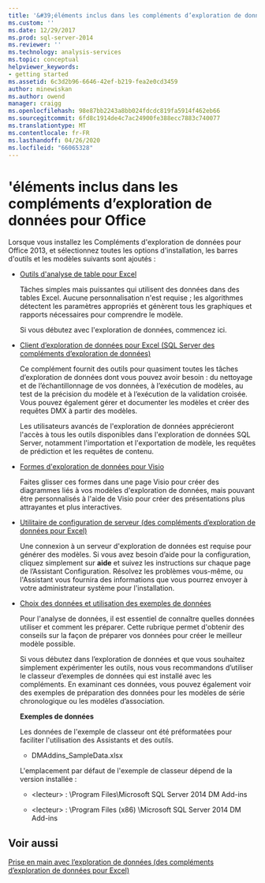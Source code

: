 ```yaml
---
title: '&#39;éléments inclus dans les compléments d’exploration de données pour Office | Microsoft Docs'
ms.custom: ''
ms.date: 12/29/2017
ms.prod: sql-server-2014
ms.reviewer: ''
ms.technology: analysis-services
ms.topic: conceptual
helpviewer_keywords:
- getting started
ms.assetid: 6c3d2b96-6646-42ef-b219-fea2e0cd3459
author: minewiskan
ms.author: owend
manager: craigg
ms.openlocfilehash: 98e87bb2243a8bb024fdcdc819fa5914f462eb66
ms.sourcegitcommit: 6fd8c1914de4c7ac24900fe388ecc7883c740077
ms.translationtype: MT
ms.contentlocale: fr-FR
ms.lasthandoff: 04/26/2020
ms.locfileid: "66065328"
---
```

# <a name="what39s-included-in-the-data-mining-add-ins-for-office"></a>&#39;éléments inclus dans les compléments d’exploration de données pour Office
  Lorsque vous installez les Compléments d'exploration de données pour Office 2013, et sélectionnez toutes les options d'installation, les barres d'outils et les modèles suivants sont ajoutés :  
  
-   [Outils d'analyse de table pour Excel](table-analysis-tools-for-excel.md)  
  
     Tâches simples mais puissantes qui utilisent des données dans des tables Excel. Aucune personnalisation n'est requise ; les algorithmes détectent les paramètres appropriés et génèrent tous les graphiques et rapports nécessaires pour comprendre le modèle.  
  
     Si vous débutez avec l'exploration de données, commencez ici.  
  
-   [Client d’exploration de données pour Excel &#40;SQL Server des compléments d’exploration de données&#41;](data-mining-client-for-excel-sql-server-data-mining-add-ins.md)  
  
     Ce complément fournit des outils pour quasiment toutes les tâches d’exploration de données dont vous pouvez avoir besoin : du nettoyage et de l’échantillonnage de vos données, à l’exécution de modèles, au test de la précision du modèle et à l’exécution de la validation croisée. Vous pouvez également gérer et documenter les modèles et créer des requêtes DMX à partir des modèles.  
  
     Les utilisateurs avancés de l'exploration de données apprécieront l'accès à tous les outils disponibles dans l'exploration de données SQL Server, notamment l'importation et l'exportation de modèle, les requêtes de prédiction et les requêtes de contenu.  
  
-   [Formes d'exploration de données pour Visio](data-mining-shapes-for-visio.md)  
  
     Faites glisser ces formes dans une page Visio pour créer des diagrammes liés à vos modèles d'exploration de données, mais pouvant être personnalisés à l'aide de Visio pour créer des présentations plus attrayantes et plus interactives.  
  
-   [Utilitaire de configuration de serveur &#40;des compléments d’exploration de données pour Excel&#41;](server-configuration-utility-data-mining-add-ins-for-excel.md)  
  
     Une connexion à un serveur d'exploration de données est requise pour générer des modèles. Si vous avez besoin d’aide pour la configuration, cliquez simplement sur **aide** et suivez les instructions sur chaque page de l’Assistant Configuration. Résolvez les problèmes vous-même, ou l'Assistant vous fournira des informations que vous pourrez envoyer à votre administrateur système pour l'installation.  
  
-   [Choix des données et utilisation des exemples de données](choosing-data-for-data-mining.md)  
  
     Pour l'analyse de données, il est essentiel de connaître quelles données utiliser et comment les préparer. Cette rubrique permet d'obtenir des conseils sur la façon de préparer vos données pour créer le meilleur modèle possible.  
  
     Si vous débutez dans l’exploration de données et que vous souhaitez simplement expérimenter les outils, nous vous recommandons d’utiliser le classeur d’exemples de données qui est installé avec les compléments. En examinant ces données, vous pouvez également voir des exemples de préparation des données pour les modèles de série chronologique ou les modèles d’association.  
  
     **Exemples de données**  
  
     Les données de l'exemple de classeur ont été préformatées pour faciliter l'utilisation des Assistants et des outils.  
  
    -   DMAddins_SampleData.xlsx  
  
     L'emplacement par défaut de l'exemple de classeur dépend de la version installée :  
  
    -   \<lecteur> : \Program Files\Microsoft SQL Server 2014 DM Add-ins  
  
    -   \<lecteur> : \Program Files (x86) \Microsoft SQL Server 2014 DM Add-ins  
  
## <a name="see-also"></a>Voir aussi  
 [Prise en main avec l’exploration de données &#40;des compléments d’exploration de données pour Excel&#41;](getting-started-with-data-mining-data-mining-add-ins-for-excel.md)  
  
  
